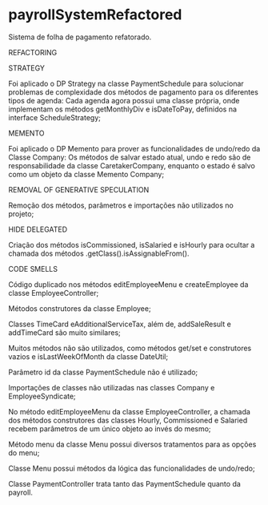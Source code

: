 # payrollSystemRefactored

Sistema de folha de pagamento refatorado. 

REFACTORING

STRATEGY

Foi aplicado o DP Strategy na classe PaymentSchedule para solucionar problemas de complexidade dos métodos de pagamento para os diferentes tipos de agenda: Cada agenda agora possui uma classe própria, onde implementam os métodos getMonthlyDiv e isDateToPay, definidos na interface ScheduleStrategy; 

MEMENTO

Foi aplicado o DP Memento para prover as funcionalidades de undo/redo da Classe Company: Os métodos de salvar estado atual, undo e redo são de responsabilidade da classe CaretakerCompany, enquanto o estado é salvo como um objeto da classe Memento Company;

REMOVAL OF GENERATIVE SPECULATION

Remoção dos métodos, parâmetros e importações não utilizados no projeto;

HIDE DELEGATED

Criação dos métodos isCommissioned, isSalaried e isHourly para ocultar a chamada dos métodos .getClass().isAssignableFrom(). 




CODE SMELLS

Código duplicado nos métodos editEmployeeMenu e createEmployee da classe EmployeeController;

Métodos construtores da classe Employee;

Classes TimeCard eAdditionalServiceTax, além de, addSaleResult e addTimeCard são muito similares;

Muitos métodos não são utilizados, como métodos get/set e construtores vazios e isLastWeekOfMonth da classe DateUtil;

Parâmetro id da classe PaymentSchedule não é utilizado;

Importações de classes não utilizadas nas classes Company e EmployeeSyndicate;

No método editEmployeeMenu da classe EmployeeController, a chamada dos métodos construtores das classes Hourly, Commissioned e Salaried recebem parâmetros de um único objeto ao invés do mesmo;

Método menu da classe Menu possui diversos tratamentos para as opções do menu;

Classe Menu possui métodos da lógica das funcionalidades de undo/redo;

Classe PaymentController trata tanto das PaymentSchedule quanto da payroll.
